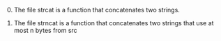 0. The file strcat is a function that concatenates two strings.

1. The file strncat is a function that concatenates two strings that use at most n bytes from src
